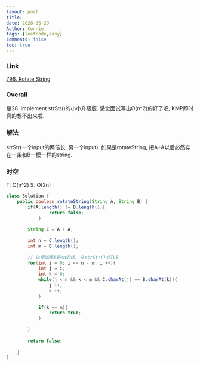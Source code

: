 ```yaml
---
layout: post
title: 
date: 2020-06-29
Author: Connie 
tags: [leetcode,easy]
comments: false
toc: true
---
```

### Link
[796. Rotate String](https://leetcode.com/problems/rotate-string/)

### Overall
是28. Implement strStr()的小小升级版. 感觉面试写出O(n^2)的好了吧, KMP即时真的想不出来啦.

### 解法
strStr(一个input的两倍长, 另一个input). 如果是rotateString, 把A+A以后必然存在一条和B一模一样的string.

### 时空
T: O(n^2) S: O(2n)

```java
class Solution {
    public boolean rotateString(String A, String B) {
        if(A.length() != B.length()){
                return false;
            }
        
        String C = A + A;
        
        int n = C.length();
        int m = B.length();
        
        // 这里如果i是<n的话, 在strStr()会TLE
        for(int i = 0; i <= n - m; i ++){
            int j = i;
            int k = 0;
            while(j < n && k < m && C.charAt(j) == B.charAt(k)){
                j ++;
                k ++;
            }
            
            if(k == m){
                return true;
            }
            
        }
        
        return false;
        
    }
}
```